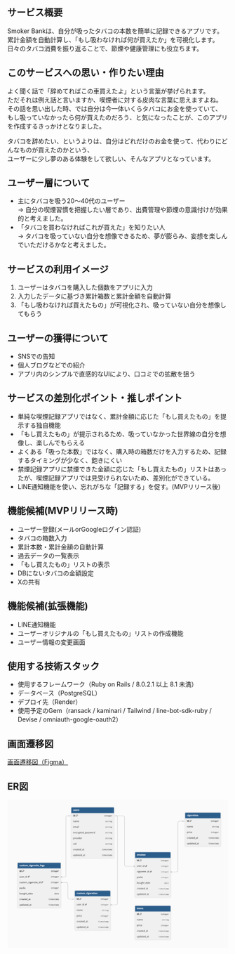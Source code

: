 ## サービス概要
Smoker Bankは、自分が吸ったタバコの本数を簡単に記録できるアプリです。  
累計金額を自動計算し、「もし吸わなければ何が買えたか」を可視化します。  
日々のタバコ消費を振り返ることで、節煙や健康管理にも役立ちます。

## このサービスへの思い・作りたい理由
よく聞く話で「辞めてればこの車買えたよ」という言葉が挙げられます。  
ただそれは例え話と言いますか、喫煙者に対する皮肉な言葉に思えますよね。  
その話を思い出した時、では自分は今一体いくらタバコにお金を使っていて、  
もし吸っていなかったら何が買えたのだろう、と気になったことが、このアプリを作成するきっかけとなりました。  

タバコを辞めたい、というよりは、自分はどれだけのお金を使って、代わりにどんなものが買えたのかという、  
ユーザーに少し夢のある体験をして欲しい、そんなアプリとなっています。  

## ユーザー層について
- 主にタバコを吸う20〜40代のユーザー  
  → 自分の喫煙習慣を把握したい層であり、出費管理や節煙の意識付けが効果的と考えました。  
- 「タバコを買わなければこれが買えた」を知りたい人  
  → タバコを吸っていない自分を想像できるため、夢が膨らみ、妄想を楽しんでいただけるかなと考えました。  

## サービスの利用イメージ
1. ユーザーはタバコを購入した個数をアプリに入力  
2. 入力したデータに基づき累計箱数と累計金額を自動計算  
3. 「もし吸わなければ買えたもの」が可視化され、吸っていない自分を想像してもらう  

## ユーザーの獲得について
- SNSでの告知  
- 個人ブログなどでの紹介  
- アプリ内のシンプルで直感的なUIにより、口コミでの拡散を狙う  

## サービスの差別化ポイント・推しポイント
- 単純な喫煙記録アプリではなく、累計金額に応じた「もし買えたもの」を提示する独自機能  
- 「もし買えたもの」が提示されるため、吸っていなかった世界線の自分を想像し、楽しんでもらえる  
- よくある「吸った本数」ではなく、購入時の箱数だけを入力するため、記録するタイミングが少なく、飽きにくい  
- 禁煙記録アプリに禁煙できた金額に応じた「もし買えたもの」リストはあったが、喫煙記録アプリでは見受けられないため、差別化ができている。  
- LINE通知機能を使い、忘れがちな「記録する」を促す。(MVPリリース後)  

## 機能候補(MVPリリース時)
- ユーザー登録(メールorGoogleログイン認証)  
- タバコの箱数入力  
- 累計本数・累計金額の自動計算  
- 過去データの一覧表示  
- 「もし買えたもの」リストの表示  
- DBにないタバコの金額設定
- Xの共有

## 機能候補(拡張機能)
- LINE通知機能  
- ユーザーオリジナルの「もし買えたもの」リストの作成機能  
- ユーザー情報の変更画面  

## 使用する技術スタック
- 使用するフレームワーク（Ruby on Rails / 8.0.2.1 以上 8.1 未満）
- データベース（PostgreSQL）
- デプロイ先（Render）
- 使用予定のGem（ransack / kaminari / Tailwind / line-bot-sdk-ruby / Devise / omniauth-google-oauth2）

## 画面遷移図
[画面遷移図（Figma）](https://www.figma.com/design/oS8wTW6u0WIxZXqUt9bmDp/smoker-bank?node-id=0-1&t=X7aWSsd2NaSFdeJh-1)

## ER図
![ER図](assets/images/er_diagram.png)
